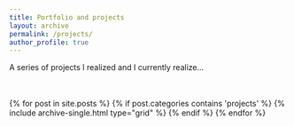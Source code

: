 ```yaml
---
title: Portfolio and projects
layout: archive
permalink: /projects/
author_profile: true
---
```



A series of projects I realized and I currently realize...

<br>
<br>

<div class="grid__wrapper">
    {% for post in site.posts %}
        {% if post.categories contains 'projects' %}
            {% include archive-single.html type="grid" %}
        {% endif %}
    {% endfor %}
</div>

